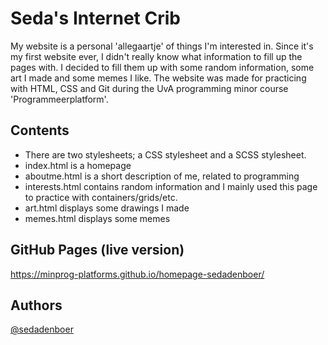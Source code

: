 # Seda's Internet Crib

My website is a personal 'allegaartje' of things I'm interested in. Since it's my first website ever, I didn't really know what information to fill up the pages with. I decided to fill them up with some random information, some art I made and some memes I like. The website was made for practicing with HTML, CSS and Git during the UvA programming minor course 'Programmeerplatform'.

## Contents
* There are two stylesheets; a CSS stylesheet and a SCSS stylesheet.
* index.html is a homepage
* aboutme.html is a short description of me, related to programming
* interests.html contains random information and I mainly used this page to practice with containers/grids/etc.
* art.html displays some drawings I made
* memes.html displays some memes

## GitHub Pages (live version)
https://minprog-platforms.github.io/homepage-sedadenboer/

## Authors
[@sedadenboer](https://www.github.com/sedadenboer)

